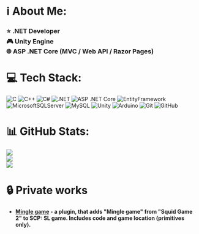 # ℹ About Me:
<h3>⭐ .NET Developer<br>🎮 Unity Engine<br>🌐 ASP .NET Core (MVC / Web API / Razor Pages)</h3>

# 💻 Tech Stack:
![C](https://img.shields.io/badge/c-%2300599C.svg?style=for-the-badge&logo=c&logoColor=white)
![C++](https://img.shields.io/badge/c++-%2300599C.svg?style=for-the-badge&logo=c%2B%2B&logoColor=white)
![C#](https://img.shields.io/badge/c%23-%23239120.svg?style=for-the-badge&logo=c&logoColor=white)
![.NET](https://img.shields.io/badge/.NET-5C2D91?style=for-the-badge&logo=.net&logoColor=white)
![ASP .NET Core](https://img.shields.io/badge/ASP%20.NET%20Core-5C2D91?style=for-the-badge&logo=.net&logoColor=white)
![EntityFramework](https://img.shields.io/badge/Entity%20Framework-5C2D91?style=for-the-badge)
![MicrosoftSQLServer](https://img.shields.io/badge/Microsoft%20SQL%20Server-CC2927?style=for-the-badge&logo=microsoft%20sql%20server&logoColor=white)
![MySQL](https://img.shields.io/badge/mysql-4479A1.svg?style=for-the-badge&logo=mysql&logoColor=white)
![Unity](https://img.shields.io/badge/unity-%23000000.svg?style=for-the-badge&logo=unity&logoColor=white)
![Arduino](https://img.shields.io/badge/-Arduino-00979D?style=for-the-badge&logo=Arduino&logoColor=white)
![Git](https://img.shields.io/badge/git-%23F05033.svg?style=for-the-badge&logo=git&logoColor=white)
![GitHub](https://img.shields.io/badge/github-%23121011.svg?style=for-the-badge&logo=github&logoColor=white)

# 📊 GitHub Stats:
![](https://github-readme-stats.vercel.app/api?username=Bavizer&theme=radical&hide_border=false&include_all_commits=true&count_private=false)<br/>
![](https://nirzak-streak-stats.vercel.app/?user=Bavizer&theme=radical&hide_border=false)<br/>
![](https://github-readme-stats.vercel.app/api/top-langs/?username=Bavizer&theme=radical&hide_border=false&include_all_commits=true&count_private=false&layout=compact)

# 🔒 Private works
- **[Mingle game](https://youtu.be/8IksiLnI9GY) - a plugin, that adds "Mingle game" from "Squid Game 2" to SCP: SL game. Includes code and game location (primitives only).**
